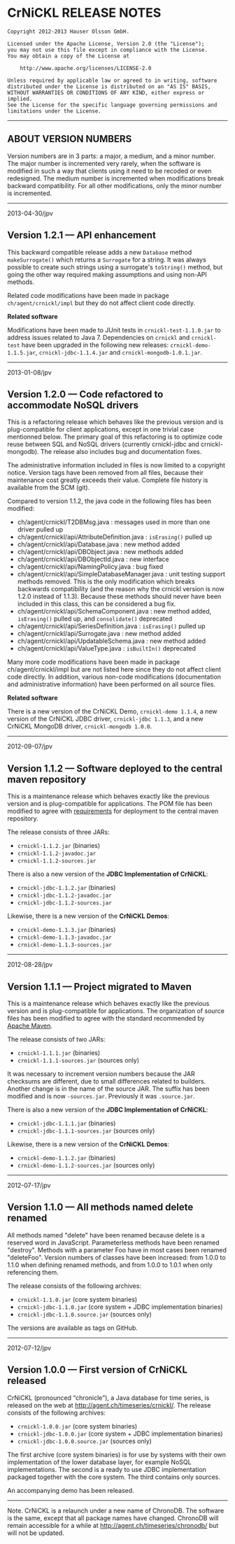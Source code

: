 CrNiCKL RELEASE NOTES
=====================

	Copyright 2012-2013 Hauser Olsson GmbH.
	
	Licensed under the Apache License, Version 2.0 (the "License");
	you may not use this file except in compliance with the License.
	You may obtain a copy of the License at
	
	    http://www.apache.org/licenses/LICENSE-2.0
	
	Unless required by applicable law or agreed to in writing, software
	distributed under the License is distributed on an "AS IS" BASIS,
	WITHOUT WARRANTIES OR CONDITIONS OF ANY KIND, either express or implied.
	See the License for the specific language governing permissions and
	limitations under the License.

*************************************************************

ABOUT VERSION NUMBERS
---------------------

Version numbers are in 3 parts: a major, a medium, and a minor number.
The major number is incremented very rarely, when the software is
modified in such a way that clients using it need to be recoded or even 
redesigned. The medium number is incremented when modifications break 
backward compatibility. For all other modifications, only the minor 
number is incremented.

*************************************************************

<a name="v1_2_1">2013-04-30/jpv</a>

Version 1.2.1 &mdash; API enhancement
-------------------------------------

This backward compatible release adds a new `Database` method `makeSurrogate()`
which returns a `Surrogate` for a string. It was always possible to create such 
strings using a surrogate's `toString()` method, but going the other way 
required making assumptions and using non-API methods. 

Related code modifications have been made in package `ch/agent/crnickl/impl` 
but they do not affect client code directly.

__Related software__

Modifications have been made to JUnit tests in `crnickl-test-1.1.0.jar` to 
address issues related to Java 7.
Dependencies on `crnickl` and `crnickl-test` have been upgraded in the
following new releases: `crnickl-demo-1.1.5.jar`, `crnickl-jdbc-1.1.4.jar` and
`crnickl-mongodb-1.0.1.jar`.

*************************************************************

<a name="v1_2_0">2013-01-08/jpv</a>

Version 1.2.0 &mdash; Code refactored to accommodate NoSQL drivers
------------------------------------------------------------------

This is a refactoring release which behaves like the previous version and is 
plug-compatible for client applications, except in one trivial case mentionned 
below. The primary goal of this refactoring is to optimize code reuse between 
SQL and NoSQL drivers (currently crnickl-jdbc and crnickl-mongodb). The release 
also includes bug and documentation fixes. 

The administrative information included in files is now limited to a copyright 
notice. Version tags have been removed from all files, because their maintenance 
cost greatly exceeds their value. Complete file history is available from the 
SCM (git).

Compared to version 1.1.2, the java code in the following files has been 
modified:

- ch/agent/crnickl/T2DBMsg.java : messages used in more than one driver pulled 
  up
- ch/agent/crnickl/api/AttributeDefinition.java : `isErasing()` pulled up 
- ch/agent/crnickl/api/Database.java : new method added 
- ch/agent/crnickl/api/DBObject.java : new methods added
- ch/agent/crnickl/api/DBObjectId.java : new interface 
- ch/agent/crnickl/api/NamingPolicy.java : bug fixed
- ch/agent/crnickl/api/SimpleDatabaseManager.java : unit testing support methods 
  removed. This is the only modification which breaks
  backwards compatibility (and the reason why the crnickl version is now 1.2.0 
  instead of 1.1.3). Because these methods should never have been included 
  in this class, this can be considered a bug fix.  
- ch/agent/crnickl/api/SchemaComponent.java : new method added,
  `isErasing()` pulled up, and `consolidate()` deprecated
- ch/agent/crnickl/api/SeriesDefinition.java : `isErasing()` pulled up 
- ch/agent/crnickl/api/Surrogate.java : new method added
- ch/agent/crnickl/api/UpdatableSchema.java : new method added
- ch/agent/crnickl/api/ValueType.java : `isBuiltIn()` deprecated

Many more code modifications have been made in package ch/agent/crnickl/impl 
but are not listed here since they do not affect client code directly. In 
addition, various non-code modifications (documentation and administrative 
information) have been performed on all source files.

__Related software__

There is a new version of the CrNiCKL Demo, `crnickl-demo 1.1.4`, 
a new version of the CrNiCKL JDBC driver, `crnickl-jdbc 1.1.3`,
and a new CrNiCKL MongoDB driver, `crnickl-mongodb 1.0.0`.

*************************************************************

<a name="v1_1_2">2012-09-07/jpv</a>

Version 1.1.2 &mdash; Software deployed to the central maven repository
-----------------------------------------------------------------------

This is a maintenance release which behaves exactly like the previous 
version and is plug-compatible for applications. The POM file has been
modified to agree with 
[requirements](https://docs.sonatype.org/display/Repository/Central+Sync+Requirements)
for deployment to the central maven repository. 

The release consists of three JARs:

- `crnickl-1.1.2.jar` (binaries)
- `crnickl-1.1.2-javadoc.jar`
- `crnickl-1.1.2-sources.jar`

There is also a new version of the __JDBC Implementation of CrNiCKL__:

- `crnickl-jdbc-1.1.2.jar` (binaries)
- `crnickl-jdbc-1.1.2-javadoc.jar`
- `crnickl-jdbc-1.1.2-sources.jar`

Likewise, there is a new version of the __CrNiCKL Demos__:

- `crnickl-demo-1.1.3.jar` (binaries)
- `crnickl-demo-1.1.3-javadoc.jar`
- `crnickl-demo-1.1.3-sources.jar`

*************************************************************

<a name="v1_1_1">2012-08-28/jpv</a>

Version 1.1.1 &mdash; Project migrated to Maven
-----------------------------------------------

This is a maintenance release which behaves exactly like the previous 
version and is plug-compatible for applications. The organization of source 
files has been modified to agree with the standard recommended by 
[Apache Maven](http://maven.apache.org).

The release consists of two JARs:

- `crnickl-1.1.1.jar` (binaries)
- `crnickl-1.1.1-sources.jar` (sources only)

It was necessary to increment version numbers because the JAR checksums
are different, due to small differences related to builders. Another
change is in the name of the source JAR. The suffix has been modified and
is now `-sources.jar`. Previously it was `.source.jar`.

There is also a new version of the __JDBC Implementation of CrNiCKL__:

- `crnickl-jdbc-1.1.1.jar` (binaries)
- `crnickl-jdbc-1.1.1-sources.jar` (sources only)

Likewise, there is a new version of the __CrNiCKL Demos__:

- `crnickl-demo-1.1.2.jar` (binaries)
- `crnickl-demo-1.1.2-sources.jar` (sources only)

*************************************************************

<a name="v1_1_0">2012-07-17/jpv</a>

Version 1.1.0 &mdash; All methods named delete renamed
------------------------------------------------------

All methods named "delete" have been renamed because delete is a reserved 
word in JavaScript. Parameterless methods have been renamed "destroy".
Methods with a parameter Foo have in most cases been renamed "deleteFoo".
Version numbers of classes have been increased: from 1.0.0 to 1.1.0
when defining renamed methods, and from 1.0.0 to 1.0.1 when only 
referencing them.

The release consists of the following archives:

- `crnickl-1.1.0.jar` (core system binaries)
- `crnickl-jdbc-1.1.0.jar` (core system + JDBC implementation binaries)
- `crnickl-jdbc-1.1.0.source.jar` (sources only)

The versions are available as tags on GitHub.

*************************************************************

<a name="v1_0_0">2012-07-12/jpv</a>

Version 1.0.0 &mdash; First version of CrNiCKL released
-------------------------------------------------------

CrNiCKL (pronounced <q>chronicle</q>), 
a Java database for time series, is released on the web
at <a href="http://agent.ch/timeseries/crnickl/">http://agent.ch/timeseries/crnickl/</a>. 
The release consists of the following archives:

- `crnickl-1.0.0.jar` (core system binaries)
- `crnickl-jdbc-1.0.0.jar` (core system + JDBC implementation binaries)
- `crnickl-jdbc-1.0.0.source.jar` (sources only)

The first archive (core system binaries) is for use
by systems with their own implementation of the lower database layer,
for example NoSQL implementations. The second is a ready to use
JDBC implementation packaged together with the core system. The third 
contains only sources.

An accompanying demo has been released.

*************************************************************

Note. CrNiCKL is a relaunch under a new name of ChronoDB. 
The software is the same, except that all package names have changed.
ChronoDB will remain accessible for a while at 
<http://agent.ch/timeseries/chronodb/>
but will not be updated. 


<link rel="stylesheet" type="text/css" href="README.css"/>
